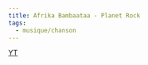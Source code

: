 ```yaml
---
title: Afrika Bambaataa - Planet Rock
tags:
  - musique/chanson
---
```


[YT](https://www.youtube.com/watch?v=9J3lwZjHenA)
